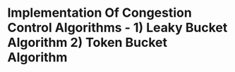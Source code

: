 # Implementation Of Congestion Control Algorithms - 1) Leaky Bucket Algorithm 2) Token Bucket Algorithm
